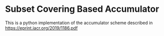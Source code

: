 # Subset Covering Based Accumulator
This is a python implementation of the accumulator scheme described in https://eprint.iacr.org/2019/1186.pdf
